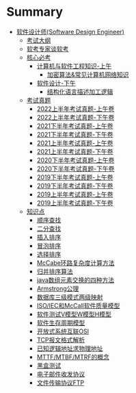 # Summary

* [软件设计师(Software Design Engineer)](README.md)
    * [考试大纲](考试大纲/README.md)
    * [软考专家谈软考](软考专家谈软考/README.md)
    * [核心必考]()
        * [计算机与软件工程知识-上午]()
            * [加密算法&常见计算机网络知识](核心必考/计算机与软件工程知识-上午/加密算法&常见计算机网络知识/README.md)
        * [软件设计-下午]()
            * [结构化语言描述加工逻辑](核心必考/软件设计-下午/结构化语言描述加工逻辑/README.md)
    * [考试真题]()
        * [2022上半年考试真题-上午卷](考试真题/2022上半年/计算机与软件工程知识/README.md)
        * [2022上半年考试真题-下午卷](考试真题/2022上半年/软件设计/README.md)
        * [2021下半年考试真题-上午卷](考试真题/2021下半年/计算机与软件工程知识/README.md)
        * [2021下半年考试真题-下午卷](考试真题/2021下半年/软件设计/README.md)
        * [2021上半年考试真题-上午卷](考试真题/2021上半年/计算机与软件工程知识/README.md)
        * [2021上半年考试真题-下午卷](考试真题/2021上半年/软件设计/README.md)
        * [2020下半年考试真题-上午卷](考试真题/2020下半年/计算机与软件工程知识/README.md)
        * [2020下半年考试真题-下午卷](考试真题/2020下半年/软件设计/README.md)
        * [2019下半年考试真题-上午卷](考试真题/2019下半年/计算机与软件工程知识/README.md)
        * [2019下半年考试真题-下午卷](考试真题/2019下半年/软件设计/README.md)
        * [2019上半年考试真题-上午卷](考试真题/2019上半年/计算机与软件工程知识/README.md)
        * [2019上半年考试真题-下午卷](考试真题/2019上半年/软件设计/README.md)
    * [知识点]()
        * [顺序查找](知识点/顺序查找/README.md)
        * [二分查找](知识点/二分查找/README.md)
        * [插入排序](知识点/插入排序/README.md)
        * [冒泡排序](知识点/冒泡排序/README.md)
        * [选择排序](知识点/选择排序/README.md)
        * [McCabe环路复杂度计算方法](知识点/McCabe环路复杂度计算方法/README.md)
        * [归并排序算法](知识点/归并排序算法/README.md)
        * [java数组元素交换的四种方法](知识点/java数组元素交换的四种方法/README.md)
        * [Armstrong公理](知识点/Armstrong公理/README.md)
        * [数据库三级模式两级映射](知识点/数据库三级模式两级映射/README.md)
        * [ISO/IEC和McCall软件质量模型](知识点/ISO:IEC和McCall软件质量模型/README.md)
        * [软件测试V模型W模型H模型](知识点/软件测试V模型W模型H模型/README.md)
        * [软件生存周期模型](知识点/软件生存周期模型/README.md)
        * [开放式系统互联OSI](知识点/开放式系统互联OSI/README.md)
        * [TCP报文格式解析](知识点/TCP报文格式解析/README.md)
        * [已知逻辑地址求物理地址](知识点/已知逻辑地址求物理地址/README.md)
        * [MTTF/MTBF/MTRF的概念](知识点/MTTF:MTBF:MTRF的概念/README.md)
        * [黑盒测试](知识点/黑盒测试/README.md)
        * [电子邮件收发协议](知识点/电子邮件收发协议/README.md)
        * [文件传输协议FTP](知识点/文件传输协议FTP/README.md)
        
